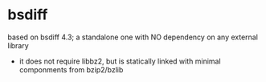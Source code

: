 # bsdiff
based on bsdiff 4.3; a standalone one with NO dependency on any external library
- it does not require libbz2, but is statically linked with minimal componments from bzip2/bzlib
